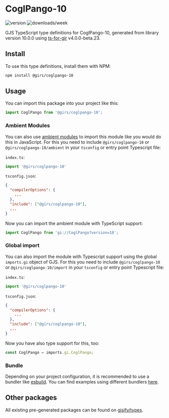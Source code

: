 
# CoglPango-10

![version](https://img.shields.io/npm/v/@girs/coglpango-10)
![downloads/week](https://img.shields.io/npm/dw/@girs/coglpango-10)


GJS TypeScript type definitions for CoglPango-10, generated from library version 10.0.0 using [ts-for-gir](https://github.com/gjsify/ts-for-gir) v4.0.0-beta.23.


## Install

To use this type definitions, install them with NPM:
```bash
npm install @girs/coglpango-10
```

## Usage

You can import this package into your project like this:
```ts
import CoglPango from '@girs/coglpango-10';
```

### Ambient Modules

You can also use [ambient modules](https://github.com/gjsify/ts-for-gir/tree/main/packages/cli#ambient-modules) to import this module like you would do this in JavaScript.
For this you need to include `@girs/coglpango-10` or `@girs/coglpango-10/ambient` in your `tsconfig` or entry point Typescript file:

`index.ts`:
```ts
import '@girs/coglpango-10'
```

`tsconfig.json`:
```json
{
  "compilerOptions": {
    ...
  },
  "include": ["@girs/coglpango-10"],
  ...
}
```

Now you can import the ambient module with TypeScript support: 

```ts
import CoglPango from 'gi://CoglPango?version=10';
```

### Global import

You can also import the module with Typescript support using the global `imports.gi` object of GJS.
For this you need to include `@girs/coglpango-10` or `@girs/coglpango-10/import` in your `tsconfig` or entry point Typescript file:

`index.ts`:
```ts
import '@girs/coglpango-10'
```

`tsconfig.json`:
```json
{
  "compilerOptions": {
    ...
  },
  "include": ["@girs/coglpango-10"],
  ...
}
```

Now you have also type support for this, too:

```ts
const CoglPango = imports.gi.CoglPango;
```

### Bundle

Depending on your project configuration, it is recommended to use a bundler like [esbuild](https://esbuild.github.io/). You can find examples using different bundlers [here](https://github.com/gjsify/ts-for-gir/tree/main/examples).

## Other packages

All existing pre-generated packages can be found on [gjsify/types](https://github.com/gjsify/types).

